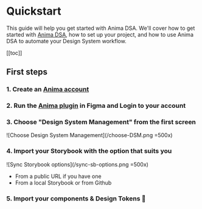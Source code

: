# Quickstart

This guide will help you get started with Anima DSA. We'll cover how to get started with [Anima DSA](what-is-anima-dsa.md), how to set up your project, and how to use Anima DSA to automate your Design System workflow.

[[toc]]

## First steps

### 1. Create an [Anima account](https://projects.animaapp.com/signup)

### 2. Run the [Anima plugin](https://www.figma.com/community/plugin/857346721138427857) in Figma and Login to your account

### 3. Choose "Design System Management" from the first screen

![Choose Design System Management](/choose-DSM.png =500x)

### 4. Import your Storybook with the option that suits you

![Sync Storybook options](/sync-sb-options.png =500x)

- From a public URL if you have one
- From a local Storybook or from Github

### 5. Import your components & Design Tokens 🎉
